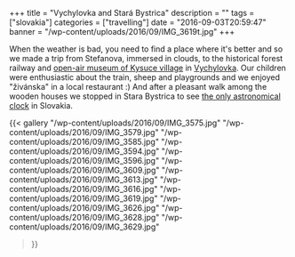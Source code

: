 +++
title = "Vychylovka and Stará Bystrica"
description = ""
tags = ["slovakia"]
categories = ["travelling"]
date = "2016-09-03T20:59:47"
banner = "/wp-content/uploads/2016/09/IMG_3619t.jpg"
+++

When the weather is bad, you need to find a place where it's better and so we made a trip from Stefanova, immersed in clouds, to the historical forest railway and <a
href="http://www.muzeum.sk/?obj=muzeum&amp;ix=mkd_km" target="_blank">open-air museum of Kysuce
village</a> in <a href="http://vychylovka.sk/" target="_blank">Vychylovka</a>. Our children were
enthusiastic about the train, sheep and playgrounds and we enjoyed "živánska" in a local restaurant
:) And after a pleasant walk among the wooden houses we stopped in Stara Bystrica to see <a
href="http://www.orloj.sk/" target="_blank">the only astronomical clock</a> in Slovakia.

{{< gallery
    "/wp-content/uploads/2016/09/IMG_3575.jpg"
    "/wp-content/uploads/2016/09/IMG_3579.jpg"
    "/wp-content/uploads/2016/09/IMG_3585.jpg"
    "/wp-content/uploads/2016/09/IMG_3594.jpg"
    "/wp-content/uploads/2016/09/IMG_3596.jpg"
    "/wp-content/uploads/2016/09/IMG_3609.jpg"
    "/wp-content/uploads/2016/09/IMG_3613.jpg"
    "/wp-content/uploads/2016/09/IMG_3616.jpg"
    "/wp-content/uploads/2016/09/IMG_3619.jpg"
    "/wp-content/uploads/2016/09/IMG_3626.jpg"
    "/wp-content/uploads/2016/09/IMG_3628.jpg"
    "/wp-content/uploads/2016/09/IMG_3629.jpg"
>}}
